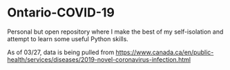 # Ontario-COVID-19
Personal but open repository where I make the best of my self-isolation and attempt to learn some useful Python skills.

As of 03/27, data is being pulled from https://www.canada.ca/en/public-health/services/diseases/2019-novel-coronavirus-infection.html
